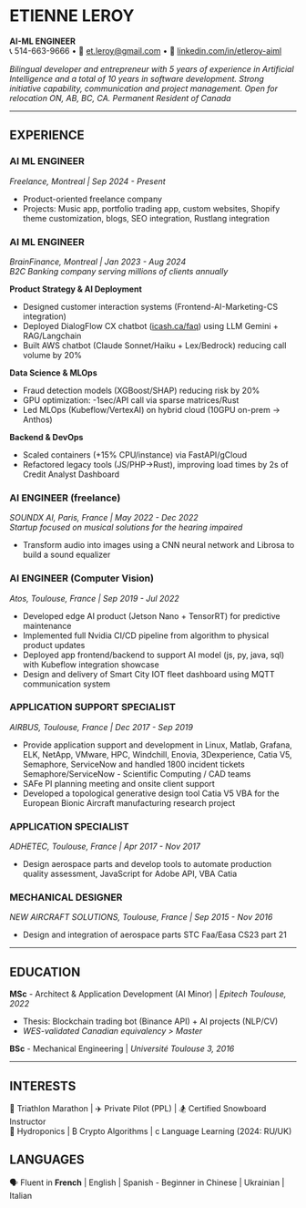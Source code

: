 # ETIENNE LEROY  
**AI-ML ENGINEER**  
📞 514-663-9666 • 📧 et.leroy@gmail.com • 🔗 [linkedin.com/in/etleroy-aiml](www.linkedin.com/in/etleroy-aiml/)  

*Bilingual developer and entrepreneur with 5 years of experience in Artificial Intelligence and a total of 10 years in software development. Strong initiative capability, communication and project management. Open for relocation ON, AB, BC, CA. Permanent Resident of Canada*

---

## EXPERIENCE  

### **AI ML ENGINEER**  
*Freelance, Montreal | Sep 2024 - Present*  
- Product-oriented freelance company  
- Projects: Music app, portfolio trading app, custom websites, Shopify theme customization, blogs, SEO integration, Rustlang integration  

### **AI ML ENGINEER**  
*BrainFinance, Montreal | Jan 2023 - Aug 2024*  
*B2C Banking company serving millions of clients annually*  

**Product Strategy & AI Deployment**  
- Designed customer interaction systems (Frontend-AI-Marketing-CS integration)  
- Deployed DialogFlow CX chatbot ([icash.ca/faq](icash.ca/faq)) using LLM Gemini + RAG/Langchain  
- Built AWS chatbot (Claude Sonnet/Haiku + Lex/Bedrock) reducing call volume by 20%  

**Data Science & MLOps**  
- Fraud detection models (XGBoost/SHAP) reducing risk by 20%  
- GPU optimization: -1sec/API call via sparse matrices/Rust  
- Led MLOps (Kubeflow/VertexAI) on hybrid cloud (10GPU on-prem → Anthos)  

**Backend & DevOps**  
- Scaled containers (+15% CPU/instance) via FastAPI/gCloud  
- Refactored legacy tools (JS/PHP→Rust), improving load times by 2s of Credit Analyst Dashboard 

### **AI ENGINEER** (freelance) 
*SOUNDX AI, Paris, France | May 2022 - Dec 2022*  
*Startup focused on musical solutions for the hearing impaired*
- Transform audio into images using a CNN neural network and Librosa to build a sound equalizer

### **AI ENGINEER (Computer Vision)**  
*Atos, Toulouse, France | Sep 2019 - Jul 2022*  
- Developed edge AI product (Jetson Nano + TensorRT) for predictive maintenance  
- Implemented full Nvidia CI/CD pipeline from algorithm to physical product updates  
- Deployed app frontend/backend to support AI model (js, py, java, sql) with Kubeflow integration showcase
- Design and delivery of Smart City IOT fleet dashboard using MQTT communication system

### **APPLICATION SUPPORT SPECIALIST**
*AIRBUS, Toulouse, France | Dec 2017 - Sep 2019*
- Provide application support and development in Linux, Matlab, Grafana, ELK, NetApp, VMware, HPC, Windchill, Enovia, 3Dexperience, Catia V5, Semaphore, ServiceNow and handled 1800 incident tickets Semaphore/ServiceNow - Scientific Computing / CAD teams
- SAFe PI planning meeting and onsite client support 
- Developed a topological generative design tool Catia V5 VBA for the European Bionic Aircraft manufacturing research project

### **APPLICATION SPECIALIST**
*ADHETEC, Toulouse, France | Apr 2017 - Nov 2017*
- Design aerospace parts and develop tools to automate production quality assessment, JavaScript for Adobe API, VBA Catia

### **MECHANICAL DESIGNER**
*NEW AIRCRAFT SOLUTIONS, Toulouse, France | Sep 2015 - Nov 2016*
- Design and integration of aerospace parts STC Faa/Easa CS23 part 21

---

## EDUCATION  
**MSc** - Architect & Application Development (AI Minor) | *Epitech Toulouse, 2022*  
- Thesis: Blockchain trading bot (Binance API) + AI projects (NLP/CV)  
- *WES-validated Canadian equivalency > Master*  

**BSc** - Mechanical Engineering | *Université Toulouse 3, 2016*  

---

## INTERESTS  
🏃 Triathlon Marathon | ✈️ Private Pilot (PPL) | 🏂 Certified Snowboard Instructor  
🌱 Hydroponics | ₿ Crypto Algorithms | c Language Learning (2024: RU/UK)  

## LANGUAGES 
🗣️ Fluent in **French** | English | Spanish - Beginner in Chinese | Ukrainian | Italian 
